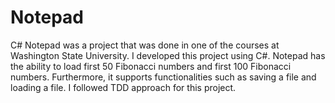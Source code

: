 # Notepad
C#
Notepad was a project that was done in one of the courses at Washington State University. I developed this project using C#. Notepad has the ability to load first 50 Fibonacci numbers and first 100 Fibonacci numbers. Furthermore, it supports functionalities such as saving a file and loading a file. I followed TDD approach for this project. 
